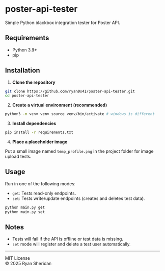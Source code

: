 # poster-api-tester

Simple Python blackbox integration tester for Poster API.
## Requirements

- Python 3.8+
- pip

## Installation

1. **Clone the repository**

```bash
git clone https://github.com/ryan0x41/poster-api-tester.git
cd poster-api-tester
```

2. **Create a virtual environment (recommended)**

```bash
python3 -m venv venv source venv/bin/activate # windows is different
```

3. **Install dependencies**

```bash
pip install -r requirements.txt
```

4. **Place a placeholder image**

Put a small image named `temp_profile.png` in the project folder for image upload tests.

## Usage

Run in one of the following modes:

- `get`: Tests read-only endpoints.
- `set`: Tests write/update endpoints (creates and deletes test data).

```bash
python main.py get
python main.py set
```

## Notes

- Tests will fail if the API is offline or test data is missing.    
- `set` mode will register and delete a test user automatically.

---

MIT License  
© 2025 Ryan Sheridan
